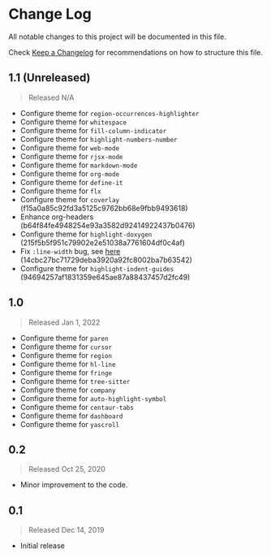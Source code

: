 # Change Log

All notable changes to this project will be documented in this file.

Check [Keep a Changelog](http://keepachangelog.com/) for recommendations on how to structure this file.


## 1.1 (Unreleased)
> Released N/A

* Configure theme for `region-occurrences-highlighter`
* Configure theme for `whitespace`
* Configure theme for `fill-column-indicator`
* Configure theme for `highlight-numbers-number`
* Configure theme for `web-mode`
* Configure theme for `rjsx-mode`
* Configure theme for `markdown-mode`
* Configure theme for `org-mode`
* Configure theme for `define-it`
* Configure theme for `flx`
* Configure theme for `coverlay` (f15a0a85c92fd3a5125c9762bb68e9fbb9493618)
* Enhance org-headers (b64f84fe4948254e93a3582d92414922437b0476)
* Configure theme for `highlight-doxygen` (215f5b5f951c79902e2e51038a7761604df0c4af)
* Fix `:line-width` bug, see [here](https://emacs.stackexchange.com/a/47227/19549) (14cbc27bc71729deba3920a92fc8002ba7b63542)
* Configure theme for `highlight-indent-guides` (94694257af1831359e645ae87a88437457d2fc49)

## 1.0
> Released Jan 1, 2022

* Configure theme for `paren`
* Configure theme for `cursor`
* Configure theme for `region`
* Configure theme for `hl-line`
* Configure theme for `fringe`
* Configure theme for `tree-sitter`
* Configure theme for `company`
* Configure theme for `auto-highlight-symbol`
* Configure theme for `centaur-tabs`
* Configure theme for `dashboard`
* Configure theme for `yascroll`

## 0.2
> Released Oct 25, 2020

* Minor improvement to the code.

## 0.1
> Released Dec 14, 2019

* Initial release
